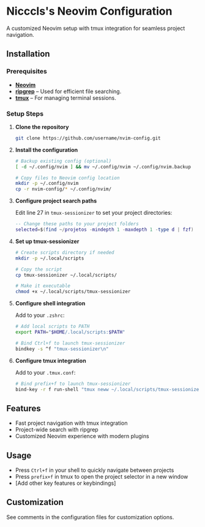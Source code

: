 # Nicccls's Neovim Configuration

A customized Neovim setup with tmux integration for seamless project navigation.

## Installation

### Prerequisites

- **[Neovim](https://github.com/neovim/neovim)**
- **[ripgrep](https://github.com/BurntSushi/ripgrep)** – Used for efficient file searching.
- **[tmux](https://github.com/tmux/tmux)** – For managing terminal sessions.

### Setup Steps

1. **Clone the repository**
   ```bash
   git clone https://github.com/username/nvim-config.git
   ```

2. **Install the configuration**
   ```bash
   # Backup existing config (optional)
   [ -d ~/.config/nvim ] && mv ~/.config/nvim ~/.config/nvim.backup
   
   # Copy files to Neovim config location
   mkdir -p ~/.config/nvim
   cp -r nvim-config/* ~/.config/nvim/
   ```

3. **Configure project search paths**
   
   Edit line 27 in `tmux-sessionizer` to set your project directories:
   ```lua
   -- Change these paths to your project folders
   selected=$(find ~/projetos -mindepth 1 -maxdepth 1 -type d | fzf)
   ```

4. **Set up tmux-sessionizer**
   ```bash
   # Create scripts directory if needed
   mkdir -p ~/.local/scripts
   
   # Copy the script
   cp tmux-sessionizer ~/.local/scripts/
   
   # Make it executable
   chmod +x ~/.local/scripts/tmux-sessionizer
   ```

5. **Configure shell integration**
   
   Add to your `.zshrc`:
   ```bash
   # Add local scripts to PATH
   export PATH="$HOME/.local/scripts:$PATH"
   
   # Bind Ctrl+f to launch tmux-sessionizer
   bindkey -s ^f "tmux-sessionizer\n"
   ```

6. **Configure tmux integration**
   
   Add to your `.tmux.conf`:
   ```bash
   # Bind prefix+f to launch tmux-sessionizer
   bind-key -r f run-shell "tmux neww ~/.local/scripts/tmux-sessionizer"
   ```

## Features

- Fast project navigation with tmux integration
- Project-wide search with ripgrep
- Customized Neovim experience with modern plugins

## Usage

- Press `Ctrl+f` in your shell to quickly navigate between projects
- Press `prefix+f` in tmux to open the project selector in a new window
- [Add other key features or keybindings]

## Customization

See comments in the configuration files for customization options.

